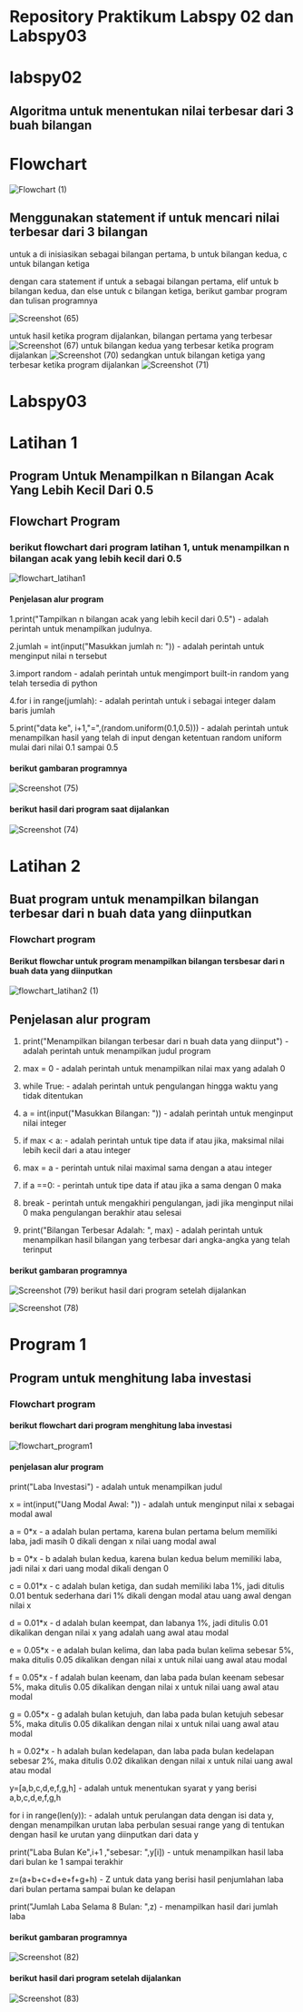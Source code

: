 # Repository Praktikum Labspy 02 dan Labspy03
# labspy02
## Algoritma untuk menentukan nilai terbesar dari 3 buah bilangan
# Flowchart
![Flowchart (1)](https://user-images.githubusercontent.com/92356397/141675919-9be3d2d1-d9be-4748-963c-fe5b094d445f.png)
## Menggunakan statement if untuk mencari nilai terbesar dari 3 bilangan
untuk a di inisiasikan sebagai bilangan pertama, b untuk bilangan kedua, c untuk bilangan ketiga

dengan cara statement if untuk a sebagai bilangan pertama, elif untuk b bilangan kedua, dan else untuk c bilangan ketiga, berikut gambar program dan tulisan programnya

![Screenshot (65)](https://user-images.githubusercontent.com/92356397/141676320-7cad99e6-5cd7-4bdb-8527-d5bf13096b8c.png)

untuk hasil ketika program dijalankan, bilangan pertama yang terbesar
![Screenshot (67)](https://user-images.githubusercontent.com/92356397/141676348-3df6fe90-3510-44da-98ac-64f01936c087.png)
untuk bilangan kedua yang terbesar ketika program dijalankan
![Screenshot (70)](https://user-images.githubusercontent.com/92356397/141676526-74eba496-2235-4228-a169-65f55a7e8480.png)
sedangkan untuk bilangan ketiga yang terbesar ketika program dijalankan
![Screenshot (71)](https://user-images.githubusercontent.com/92356397/141676535-0083a9fc-03c7-43d4-a5a4-5f8e3e23e84b.png)
# Labspy03
# Latihan 1
## Program Untuk Menampilkan n Bilangan Acak Yang Lebih Kecil Dari 0.5
## Flowchart Program
### berikut flowchart dari program latihan 1, untuk menampilkan n bilangan acak yang lebih kecil dari 0.5
![flowchart_latihan1](https://user-images.githubusercontent.com/92356397/141676672-dc657e37-ebad-45dc-90fc-fe84a58d0756.png)
#### Penjelasan alur program
1.print("Tampilkan n bilangan acak yang lebih kecil dari 0.5") - adalah perintah untuk menampilkan judulnya.

2.jumlah = int(input("Masukkan jumlah n: ")) - adalah perintah untuk menginput nilai n tersebut

3.import random - adalah perintah untuk mengimport built-in random yang telah tersedia di python

4.for i in range(jumlah): - adalah perintah untuk i sebagai integer dalam baris jumlah

5.print("data ke", i+1,"=",(random.uniform(0.1,0.5))) - adalah perintah untuk menampilkan hasil yang telah di input dengan ketentuan random uniform mulai dari nilai 0.1 sampai 0.5
#### berikut gambaran programnya
![Screenshot (75)](https://user-images.githubusercontent.com/92356397/141676914-78da6967-e039-4be8-96de-5c0c3315b0c5.png)
#### berikut hasil dari program saat dijalankan
![Screenshot (74)](https://user-images.githubusercontent.com/92356397/141676919-c4ac3d81-8d55-438d-9afd-c0c2d789d221.png)
# Latihan 2
## Buat program untuk menampilkan bilangan terbesar dari n buah data yang diinputkan
### Flowchart program
#### Berikut flowchar untuk program menampilkan bilangan tersbesar dari n buah data yang diinputkan
![flowchart_latihan2 (1)](https://user-images.githubusercontent.com/92356397/141677652-fd9f1084-ddb5-43e5-a5c0-145f34f0cd67.png)
## Penjelasan alur program
1. print("Menampilkan bilangan terbesar dari n buah data yang diinput") - adalah perintah untuk menampilkan judul program

2. max = 0 - adalah perintah untuk menampilkan nilai max yang adalah 0

3. while True: - adalah perintah untuk pengulangan hingga waktu yang tidak ditentukan

4. a = int(input("Masukkan Bilangan: ")) - adalah perintah untuk menginput nilai integer

5. if max < a: - adalah perintah untuk tipe data if atau jika, maksimal nilai lebih kecil dari a atau integer

6. max = a - perintah untuk nilai maximal sama dengan a atau integer

7. if a ==0: - perintah untuk tipe data if atau jika a sama dengan 0 maka

8. break - perintah untuk mengakhiri pengulangan, jadi jika menginput nilai 0 maka pengulangan berakhir atau selesai

9. print("Bilangan Terbesar Adalah: ", max) - adalah perintah untuk menampilkan hasil bilangan yang terbesar dari angka-angka yang telah terinput
#### berikut gambaran programnya
![Screenshot (79)](https://user-images.githubusercontent.com/92356397/141677277-4752b581-7c6b-497d-987e-5b038c39109d.png)
berikut hasil dari program setelah dijalankan

![Screenshot (78)](https://user-images.githubusercontent.com/92356397/141677290-77aa05fb-9124-4ff5-aafa-280bf3150881.png)
# Program 1
## Program untuk menghitung laba investasi
### Flowchart program
#### berikut flowchart dari program menghitung laba investasi
![flowchart_program1](https://user-images.githubusercontent.com/92356397/141677217-9b7d1a2b-531e-4d8f-a6f0-81d6033b3abc.png)
#### penjelasan alur program
print("Laba Investasi") - adalah untuk menampilkan judul

x = int(input("Uang Modal Awal: ")) - adalah untuk menginput nilai x sebagai modal awal

a = 0*x - a adalah bulan pertama, karena bulan pertama belum memiliki laba, jadi masih 0 dikali dengan x nilai uang modal awal

b = 0*x - b adalah bulan kedua, karena bulan kedua belum memiliki laba, jadi nilai x dari uang modal dikali dengan 0

c = 0.01*x - c adalah bulan ketiga, dan sudah memiliki laba 1%, jadi ditulis 0.01 bentuk sederhana dari 1% dikali dengan modal atau uang awal dengan nilai x

d = 0.01*x - d adalah bulan keempat, dan labanya 1%, jadi ditulis 0.01 dikalikan dengan nilai x yang adalah uang awal atau modal

e = 0.05*x - e adalah bulan kelima, dan laba pada bulan kelima sebesar 5%, maka ditulis 0.05 dikalikan dengan nilai x untuk nilai uang awal atau modal

f = 0.05*x - f adalah bulan keenam, dan laba pada bulan keenam sebesar 5%, maka ditulis 0.05 dikalikan dengan nilai x untuk nilai uang awal atau modal

g = 0.05*x - g adalah bulan ketujuh, dan laba pada bulan ketujuh sebesar 5%, maka ditulis 0.05 dikalikan dengan nilai x untuk nilai uang awal atau modal

h = 0.02*x - h adalah bulan kedelapan, dan laba pada bulan kedelapan sebesar 2%, maka ditulis 0.02 dikalikan dengan nilai x untuk nilai uang awal atau modal

y=[a,b,c,d,e,f,g,h] - adalah untuk menentukan syarat y yang berisi a,b,c,d,e,f,g,h

for i in range(len(y)): - adalah untuk perulangan data dengan isi data y, dengan menampilkan urutan laba perbulan sesuai range yang di tentukan dengan hasil ke urutan yang diinputkan dari data y

print("Laba Bulan Ke",i+1 ,"sebesar: ",y[i]) - untuk menampilkan hasil laba dari bulan ke 1 sampai terakhir

z=(a+b+c+d+e+f+g+h) - Z untuk data yang berisi hasil penjumlahan laba dari bulan pertama sampai bulan ke delapan

print("Jumlah Laba Selama 8 Bulan: ",z) - menampilkan hasil dari jumlah laba
#### berikut gambaran programnya
![Screenshot (82)](https://user-images.githubusercontent.com/92356397/141677688-38da0392-926e-4dc9-872d-56b0fee7a780.png)
#### berikut hasil dari program setelah dijalankan
![Screenshot (83)](https://user-images.githubusercontent.com/92356397/141677700-a83f7820-5d5d-4012-881c-ed49173521a9.png)


